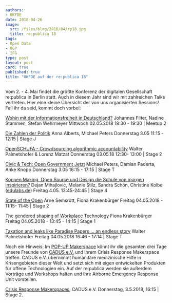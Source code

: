 ```yaml
---
authors: 
- OKFDE
date: 2018-04-26
image:
  src: /files/blog/2018/04/rp18.jpg
  title: re:publica 18
tags:
- Open Data
- OGP
- IFG
type: post
layout: post
card: true
published: true
title: "OKFDE auf der re:publica 18" 
---
```


Vom 2. - 4. Mai findet die größte Konferenz der digitalen Gesellschaft re:publica in Berlin statt. Auch in diesem Jahr sind wir mit zahlreichen Talks vertreten. Hier eine kleine Übersicht der von uns organisierten Sessions! Fall ihr da seid, kommt doch vorbei: 

[Wohin mit der Informationsfreiheit in Deutschland?](https://18.re-publica.com/de/session/wohin-informationsfreiheit-deutschland) Johannes Filter, Nadine Stammen, Stefan Wehrmeyer
Mittwoch 02.05.2018 18:30 - 19:30 | Meetup 2

[Die Zahlen der Politik](https://18.re-publica.com/en/session/zahlen-politik) Anna Alberts, Michael Peters
Donnerstag 3.05 11:15 - 12:15 | Stage J

[OpenSCHUFA - Crowdsourcing algorithmic accountability](https://18.re-publica.com/en/session/openschufa-crowdsourcing-algorithmic-accountability) Walter Palmetshofer & Lorenz Matzat 
Donnerstag 03.05.18 12:30- 13:00 | Stage 2

[Civic & Tech: Open Government Jetzt](https://18.re-publica.com/en/session/civic-tech-open-government-jetzt) Michael Peters, Damian Paderta, Anke Knopp
Donnerstag 3.05 16:15 - 17:15 | Stage T  

[Können Making, Open Source und Design die Schule von morgen inspirieren?](https://18.re-publica.com/en/session/konnen-making-open-source-design-schule-morgen-inspirieren) Dejan Mihajlović, Melanie Stilz, Sandra Schön, Christine Kolbe ([edulabs.de](https://edulabs.de/)) Freitag 4.05. 13:45-24:45 | Stage 4

[State of the Open](https://18.re-publica.com/de/session/state-open-1) Arne Semsrott, Fiona Krakenbürger
Freitag 04.05.2018 - 11:15- 11:45 | Stage 2

[The gendered shaping of Workplace Technology](https://18.re-publica.com/en/session/gendered-shaping-workplace-technology) Fiona Krakenbürger
Freitag 04.05.2018 - 13:45 - 14:15 | Stage 1

[Taxation and leaks like Paradise Papers ... an endless story](https://18.re-publica.com/en/session/taxation-leaks-paradise-papers-endless-story) Walter Palmetshofer 
Freitag 04.05.2018  16:46 - 17:14 | Stage T

Noch ein Hinweis: Im [POP-UP Makerspace](https://re-publica.com/en/news/gig-republica-2018-we-what-we-create-together) könnt ihr die gesamten drei Tage unsere Freunde von [CADUS e.V.](https://www.cadus.org/en/) und ihrem Crisis Response Makerspace treffen. CADUS e.V. übernimmt humanitäre medizinische Hilfe in Krisengebieten dieser Welt und setzt sich mit eigen entwickelten Produkten für offene Technologien ein. Auf der re:publica werden sie außerdem Vorträge und Workshops halten und ihre Airborne Emergency Response Unit vorstellen.

[Crisis Response Makerspaces](https://18.re-publica.com/de/session/crisis-response-makerspaces), CADUS e.V.
Donnerstag, 3.5.2018, 16:15 | Stage 2. 
